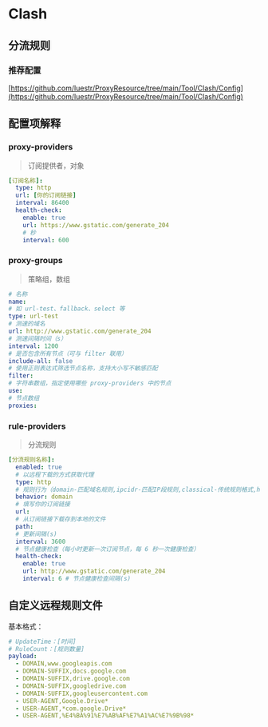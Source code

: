 # Clash

## 分流规则

### 推荐配置

[https://github.com/luestr/ProxyResource/tree/main/Tool/Clash/Config](https://github.com/luestr/ProxyResource/tree/main/Tool/Clash/Config)

## 配置项解释

### proxy-providers

> 订阅提供者，对象

```yaml
[订阅名称]:
  type: http
  url: [你的订阅链接]
  interval: 86400
  health-check:
    enable: true
    url: https://www.gstatic.com/generate_204
    # 秒
    interval: 600
```

### proxy-groups

> 策略组，数组

```yaml
# 名称
name:
# 如 url-test、fallback、select 等
type: url-test
# 测速的域名
url: http://www.gstatic.com/generate_204
# 测速间隔时间（s）
interval: 1200
# 是否包含所有节点（可与 filter 联用）
include-all: false
# 使用正则表达式筛选节点名称，支持大小写不敏感匹配
filter:
# 字符串数组，指定使用哪些 proxy-providers 中的节点
use:
# 节点数组
proxies:
```

### rule-providers

> 分流规则

```yaml
[分流规则名称]:
  enabled: true
  # 以远程下载的方式获取代理
  type: http
  # 规则行为（domain-匹配域名规则,ipcidr-匹配IP段规则,classical-传统规则格式,http-用于HTTP请求规则）
  behavior: domain
  # 填写你的订阅链接
  url:
  # 从订阅链接下载存到本地的文件
  path:
  # 更新间隔(s)
  interval: 3600
  # 节点健康检查（每小时更新一次订阅节点，每 6 秒一次健康检查）
  health-check:
    enable: true
    url: http://www.gstatic.com/generate_204
    interval: 6 # 节点健康检查间隔(s) 
```

## 自定义远程规则文件

基本格式：

```yaml
# UpdateTime：[时间]
# RuleCount：[规则数量]
payload:
  - DOMAIN,www.googleapis.com
  - DOMAIN-SUFFIX,docs.google.com
  - DOMAIN-SUFFIX,drive.google.com
  - DOMAIN-SUFFIX,googledrive.com
  - DOMAIN-SUFFIX,googleusercontent.com
  - USER-AGENT,Google.Drive*
  - USER-AGENT,*com.google.Drive*
  - USER-AGENT,%E4%BA%91%E7%AB%AF%E7%A1%AC%E7%9B%98*
```
